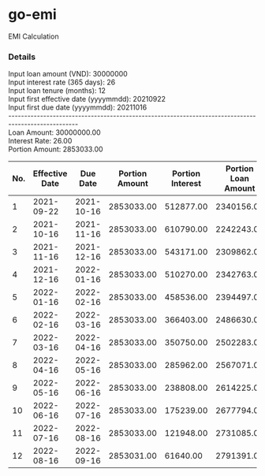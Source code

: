 # go-emi
EMI Calculation

### Details
Input loan amount (VND): 30000000<br>
Input interest rate (365 days): 26<br>
Input loan tenure (months): 12<br>
Input first effective date (yyyymmdd): 20210922<br>
Input first due date (yyyymmdd): 20211016<br>
----------------------------------------------------------------------------------------------------<br>
Loan Amount: 30000000.00<br>
Interest Rate: 26.00<br>
Portion Amount: 2853033.00<br>

|No.     |Effective Date  |Due Date        |Portion Amount  |Portion Interest        |Portion Loan Amount     |Remaining Loan Amount
|-|-|-|-|-|-|-
|1       |2021-09-22      |2021-10-16      |2853033.00      |512877.00               |2340156.00              |27659844.00
|2       |2021-10-16      |2021-11-16      |2853033.00      |610790.00               |2242243.00              |25417601.00
|3       |2021-11-16      |2021-12-16      |2853033.00      |543171.00               |2309862.00              |23107739.00
|4       |2021-12-16      |2022-01-16      |2853033.00      |510270.00               |2342763.00              |20764976.00
|5       |2022-01-16      |2022-02-16      |2853033.00      |458536.00               |2394497.00              |18370479.00
|6       |2022-02-16      |2022-03-16      |2853033.00      |366403.00               |2486630.00              |15883849.00
|7       |2022-03-16      |2022-04-16      |2853033.00      |350750.00               |2502283.00              |13381566.00
|8       |2022-04-16      |2022-05-16      |2853033.00      |285962.00               |2567071.00              |10814495.00
|9       |2022-05-16      |2022-06-16      |2853033.00      |238808.00               |2614225.00              |8200270.00
|10      |2022-06-16      |2022-07-16      |2853033.00      |175239.00               |2677794.00              |5522476.00
|11      |2022-07-16      |2022-08-16      |2853033.00      |121948.00               |2731085.00              |2791391.00
|12      |2022-08-16      |2022-09-16      |2853031.00      |61640.00                |2791391.00              |0.00
